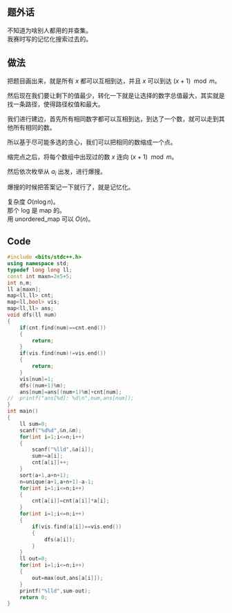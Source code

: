 ## 题外话  
不知道为啥别人都用的并查集。  
我赛时写的记忆化搜索过去的。  
## 做法  
把题目画出来，就是所有 $x$ 都可以互相到达，并且 $x$ 可以到达 $(x+1) \mod m$。  

然后现在我们要让剩下的值最少，转化一下就是让选择的数字总值最大，其实就是找一条路径，使得路径权值和最大。  

我们进行建边，首先所有相同数字都可以互相到达，到达了一个数，就可以走到其他所有相同的数。  

所以基于尽可能多选的贪心，我们可以把相同的数缩成一个点。  

缩完点之后，将每个数组中出现过的数 $x$ 连向 $(x+1) \mod m$。  

然后依次枚举从 $a_i$ 出发，进行爆搜。  

爆搜的时候把答案记一下就行了，就是记忆化。  

复杂度 $O(n \log n)$。  
那个 log 是 map 的。  
用 unordered_map 可以 $O(n)$。  
## Code  
```cpp  
#include <bits/stdc++.h>
using namespace std;
typedef long long ll;
const int maxn=2e5+5;
int n,m;
ll a[maxn];
map<ll,ll> cnt;
map<ll,bool> vis;
map<ll,ll> ans;
void dfs(ll num)
{
	if(cnt.find(num)==cnt.end())
	{
		return;
	}
	if(vis.find(num)!=vis.end())
	{
		return;
	}
	vis[num]=1;
	dfs((num+1)%m);
	ans[num]=ans[(num+1)%m]+cnt[num];
//	printf("ans[%d]: %d\n",num,ans[num]);
}
int main()
{
	ll sum=0;
	scanf("%d%d",&n,&m);
	for(int i=1;i<=n;i++)
	{
		scanf("%lld",&a[i]);
		sum+=a[i];
		cnt[a[i]]++;
	}
	sort(a+1,a+n+1);
	n=unique(a+1,a+n+1)-a-1;
	for(int i=1;i<=n;i++)
	{
		cnt[a[i]]=cnt[a[i]]*a[i];
	}
	for(int i=1;i<=n;i++)
	{
		if(vis.find(a[i])==vis.end())
		{
			dfs(a[i]);
		}
	}
	ll out=0;
	for(int i=1;i<=n;i++)
	{
		out=max(out,ans[a[i]]);
	}
	printf("%lld",sum-out);
	return 0;
}
```